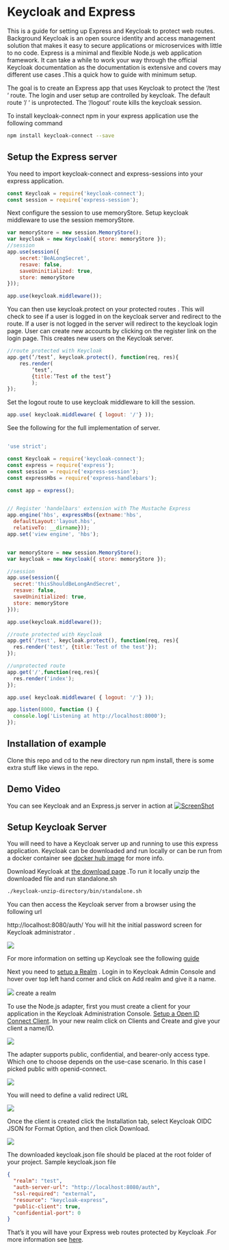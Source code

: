 
# Keycloak and Express

This is a guide for setting up Express and Keycloak to protect web routes. Background Keycloak is an open source identity and access management solution that makes it easy to secure applications or microservices with little to no code. Express is a minimal and flexible Node.js web application framework. It can take a while to work your way through the official Keycloak documentation as the documentation is extensive and covers may different use cases .This a quick how to guide with minimum setup.

The goal is to create an Express app that uses Keycloak to protect the ‘/test ‘ route. The login and user setup are controlled by keycloak. The default route ‘/ ‘ is unprotected. The ‘/logout’ route kills the keycloak session.

To install keycloak-connect npm in your express application use the following command

```bash
npm install keycloak-connect --save
```

## Setup the Express server

You need to import keycloak-connect and express-sessions into your express application.

```js
const Keycloak = require('keycloak-connect');
const session = require('express-session');
```

Next configure the session to use memoryStore. Setup keycloak middleware to use the session memoryStore.

```js
var memoryStore = new session.MemoryStore();                       
var keycloak = new Keycloak({ store: memoryStore });
//session                       
app.use(session({
    secret:'BeALongSecret',                         
    resave: false,                         
    saveUninitialized: true,                         
    store: memoryStore                       
}));

app.use(keycloak.middleware());
```

You can then use keycloak.protect on your protected routes . This will check to see if a user is logged in on the keycloak server and redirect to the route. If a user is not logged in the server will redirect to the keycloak login page. User can create new accounts by clicking on the register link on the login page. This creates new users on the Keycloak server.

```js
//route protected with Keycloak 
app.get(‘/test’, keycloak.protect(), function(req, res){
    res.render(
        ‘test’, 
        {title:’Test of the test’}
        ); 
});
```

Set the logout route to use keycloak middleware to kill the session.

```js
app.use( keycloak.middleware( { logout: '/'} ));
```

See the following for the full implementation of server.

```js

'use strict';

const Keycloak = require('keycloak-connect');
const express = require('express');
const session = require('express-session');
const expressHbs = require('express-handlebars');

const app = express();


// Register 'handelbars' extension with The Mustache Express
app.engine('hbs', expressHbs({extname:'hbs',
  defaultLayout:'layout.hbs',
  relativeTo: __dirname}));
app.set('view engine', 'hbs');


var memoryStore = new session.MemoryStore();
var keycloak = new Keycloak({ store: memoryStore });

//session
app.use(session({
  secret:'thisShouldBeLongAndSecret',
  resave: false,
  saveUninitialized: true,
  store: memoryStore
}));

app.use(keycloak.middleware());

//route protected with Keycloak
app.get('/test', keycloak.protect(), function(req, res){
  res.render('test', {title:'Test of the test'});
});

//unprotected route
app.get('/',function(req,res){
  res.render('index');
});

app.use( keycloak.middleware( { logout: '/'} ));

app.listen(8000, function () {
  console.log('Listening at http://localhost:8000');
});
```


## Installation of example
Clone this repo and cd to the new directory run npm install, there is some extra stuff like views in the repo.

## Demo Video
You can see Keycloak and an Express.js server in action at
[![ScreenShot](https://github.com/austincunningham/keycloak-express/blob/master/keycloak-setup.jpg?raw=true)](https://youtu.be/VAzI7f3pxec)

## Setup Keycloak Server
You will need to have a Keycloak server up and running to use this express application. Keycloak can be downloaded and run locally or can be run from a docker container see [docker hub image](https://hub.docker.com/r/jboss/keycloak/) for more info.

Download Keycloak at [the download page](http://www.keycloak.org/downloads.html) .To run it locally unzip the downloaded file and run standalone.sh

```bash
./keycloak-unzip-directory/bin/standalone.sh
```
You can then access the Keycloak server from a browser using the following url

http://localhost:8080/auth/
You will hit the initial password screen for Keycloak administrator .

![](https://cdn-images-1.medium.com/max/1600/1*TnDXQpqicsMOT-Bowo3ynw.png?style=centerme)

For more information on setting up Keycloak see the following [guide](https://www.keycloak.org/docs/latest/getting_started/index.html)

Next you need to [setup a Realm](http://www.keycloak.org/docs/latest/getting_started/index.html#creating-a-realm-and-user) . Login in to Keycloak Admin Console and hover over top left hand corner and click on Add realm and give it a name.

![](https://cdn-images-1.medium.com/max/2400/1*8QUACOFFtq3ou5QA_UmHqQ.png?style=centerme)
create a realm

To use the Node.js adapter, first you must create a client for your application in the Keycloak Administration Console. [Setup a Open ID Connect Client](http://www.keycloak.org/docs/latest/server_admin/index.html#_clients). In your new realm click on Clients and Create and give your client a name/ID.

![](https://cdn-images-1.medium.com/max/2400/1*lKPpdCLjYu6GHPfKn3MIFw.png?style=centerme)

The adapter supports public, confidential, and bearer-only access type. Which one to choose depends on the use-case scenario. In this case I picked public with openid-connect.

![](https://cdn-images-1.medium.com/max/2400/1*USxH7yuMSYuV6_E7zCXcKg.png?style=centerme)

You will need to define a valid redirect URL

![](https://cdn-images-1.medium.com/max/1600/1*EBvShEJuRoPae84DeqX7Yw.png?style=centerme)

Once the client is created click the Installation tab, select Keycloak OIDC JSON for Format Option, and then click Download.

![](https://cdn-images-1.medium.com/max/2400/1*QnixBP-B0-I0nnsQQeo71A.png?style=centerme)

The downloaded keycloak.json file should be placed at the root folder of your project. Sample keycloak.json file

```json
{
  "realm": "test",
  "auth-server-url": "http://localhost:8080/auth",
  "ssl-required": "external",
  "resource": "keycloak-express", 
  "public-client": true,
  "confidential-port": 0
}
```
That’s it you will have your Express web routes protected by Keycloak .For more information see [here](http://www.keycloak.org/docs/latest/securing_apps/index.html#_nodejs_adapter).